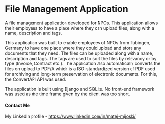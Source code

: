 # File Management Application
A file management application developed for NPOs. This application allows their employees to have a place where they can upload files, along with a name, description and tags.

This application was built to enable employees of NPOs from Tubingen, Germany to have one place where they could upload and store any documents that they need. The files can be
uploaded along with a name, description and tags. The tags are used to sort the files by relevancy or by type (Invoice, Contract etc.). The application also automatically converts the files on upload to PDF/A which is a ISO-standardized version of PDF used for archiving and long-term preservation of electronic documents. For this, the ConvertAPI API was
used.

The application is built using Django and SQLite. No front-end framework was used as the time frame given by the client was too short.

#### Contact Me
My LinkedIn profile - https://www.linkedin.com/in/matej-mijoski/
